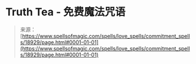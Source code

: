 <!--yml

category: 未分类

date: 2024-06-12 19:00:33

-->

# Truth Tea - 免费魔法咒语

> 来源：[https://www.spellsofmagic.com/spells/love_spells/commitment_spells/18929/page.html#0001-01-01](https://www.spellsofmagic.com/spells/love_spells/commitment_spells/18929/page.html#0001-01-01)
